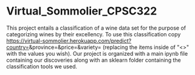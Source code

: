 # Virtual_Sommolier_CPSC322

This project entails a classification of a wine data set for the purpose of categorizing wines by their excellency. To use this classification copy https://virtual-sommolier.herokuapp.com/predict?country=<country>&province=<province>&price=<price>&variety=<variety> (replacing the items inside of "<>" with the values you wish). Our project is organized with a main ipynb file containing our discoveries along with an sklearn folder containing the classification tools we used. 
